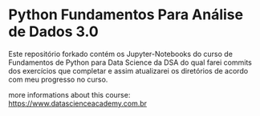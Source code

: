 # Python Fundamentos Para Análise de Dados 3.0

Este repositório forkado contém os Jupyter-Notebooks do curso de Fundamentos de Python para Data Science da DSA do qual farei commits dos exercícios que completar e assim atualizarei os diretórios de acordo com meu progresso no curso.



more informations about this course:
https://www.datascienceacademy.com.br



